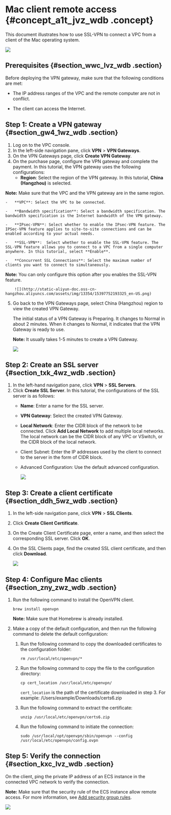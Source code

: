 # Mac client remote access {#concept_a1t_jvz_wdb .concept}

This document illustrates how to use SSL-VPN to connect a VPC from a client of the Mac operating system.

![](http://static-aliyun-doc.oss-cn-hangzhou.aliyuncs.com/assets/img/13356/15397752193332_en-US.png)

## Prerequisites {#section_wwc_lvz_wdb .section}

Before deploying the VPN gateway, make sure that the following conditions are met:

-   The IP address ranges of the VPC and the remote computer are not in conflict.

-   The client can access the Internet.


## Step 1: Create a VPN gateway {#section_gw4_1wz_wdb .section}

1.  Log on to the VPC console.
2.  In the left-side navigation pane, click **VPN** \> **VPN Gateways**.
3.  On the VPN Gateways page, click **Create VPN Gateway**.
4.  On the purchase page, configure the VPN gateway and complete the payment. In this tutorial, the VPN gateway uses the following configurations:
    -   **Region**: Select the region of the VPN gateway. In this tutorial, **China \(Hangzhou\)** is selected.

**Note:** Make sure that the VPC and the VPN gateway are in the same region.

    -   **VPC**: Select the VPC to be connected.

    -   **Bandwidth specification**: Select a bandwidth specification. The bandwidth specification is the Internet bandwidth of the VPN gateway.

    -   **IPsec-VPN**: Select whether to enable the IPsec-VPN feature. The IPSec-VPN feature applies to site-to-site connections and can be enabled according to your actual needs.

    -   **SSL-VPN**:  Select whether to enable the SSL-VPN feature. The SSL-VPN feature allows you to connect to a VPC from a single computer anywhere. In this tutorial, select **Enable**.

    -   **Concurrent SSL Connections**: Select the maximum number of clients you want to connect to simultaneously.

**Note:** You can only configure this option after you enables the SSL-VPN feature.

        ![](http://static-aliyun-doc.oss-cn-hangzhou.aliyuncs.com/assets/img/13354/15397752193325_en-US.png)

5.  Go back to the VPN Gateways page, select China \(Hangzhou\) region to view the created VPN Gateway.

    The initial status of a VPN Gateway is Preparing. It changes to Normal in about 2 minutes. When it changes to Normal, it indicates that the VPN Gateway is ready to use.

    **Note:** It usually takes 1-5 minutes to create a VPN Gateway.

    ![](http://static-aliyun-doc.oss-cn-hangzhou.aliyuncs.com/assets/img/13354/15397752193326_en-US.png)


## Step 2: Create an SSL server {#section_txk_4wz_wdb .section}

1.  In the left-hand navigation pane, click **VPN** \> **SSL Servers**.
2.  Click **Create SSL Server**. In this tutorial, the configurations of the SSL server is as follows:
    -   **Name**: Enter a name for the SSL server.

    -   **VPN Gateway**: Select the created VPN Gateway.

    -   **Local Network**: Enter the CIDR block of the network to be connected. Click **Add Local Network** to add multiple local networks. The local network can be the CIDR block of any VPC or VSwitch, or the CIDR block of the local network.

    -   Client Subnet: Enter the IP addresses used by the client to connect to the server in the form of CIDR block.

    -   Advanced Configuration: Use the default advanced configuration.

        ![](http://static-aliyun-doc.oss-cn-hangzhou.aliyuncs.com/assets/img/13354/15397752193327_en-US.png)


## Step 3: Create a client certificate {#section_ddh_5wz_wdb .section}

1.  In the left-side navigation pane, click **VPN** \> **SSL Clients**.
2.  Click **Create Client Certificate**.
3.  On the Create Client Certificate page, enter a name, and then select the corresponding SSL server. Click **OK**.

4.  On the SSL Clients page, find the created SSL client certificate, and then click **Download**.

    ![](http://static-aliyun-doc.oss-cn-hangzhou.aliyuncs.com/assets/img/13354/15397752193328_en-US.png)


## Step 4: Configure Mac clients {#section_zny_zwz_wdb .section}

1.  Run the following command to install the OpenVPN client.

    ```
    brew install openvpn
    ```

    **Note:** Make sure that Homebrew is already installed.

2.  Make a copy of the default configuration, and then run the following command to delete the default configuration:
    1.  Run the following command to copy the downloaded certificates to the configuration folder:

        ```
        rm /usr/local/etc/openvpn/*
        ```

    2.  Run the following command to copy the file to the configuration directory:

        ```
        cp cert_location /usr/local/etc/openvpn/
        ```

        `cert_location` is the path of the certificate downloaded in step 3. For example: /Users/example/Downloads/certs6.zip

    3.  Run the following command to extract the certificate:

        ```
        unzip /usr/local/etc/openvpn/certs6.zip
        ```

    4.  Run the following command to initiate the connection:

        ```
        sudo /usr/local/opt/openvpn/sbin/openvpn --config /usr/local/etc/openvpn/config.ovpn
        ```


## Step 5: Verify the connection {#section_kxc_lvz_wdb .section}

On the client, ping the private IP address of an ECS instance in the connected VPC network to verify the connection.

**Note:** Make sure that the security rule of the ECS instance allow remote access. For more information, see [Add security group rules](https://help.aliyun.com/document_detail/58746.html).

![](http://static-aliyun-doc.oss-cn-hangzhou.aliyuncs.com/assets/img/13354/15397752193329_en-US.png)

